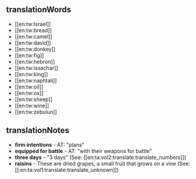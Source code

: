 ## translationWords

* [[en:tw:Israel]]
* [[en:tw:bread]]
* [[en:tw:camel]]
* [[en:tw:david]]
* [[en:tw:donkey]]
* [[en:tw:fig]]
* [[en:tw:hebron]]
* [[en:tw:issachar]]
* [[en:tw:king]]
* [[en:tw:naphtali]]
* [[en:tw:oil]]
* [[en:tw:ox]]
* [[en:tw:sheep]]
* [[en:tw:wine]]
* [[en:tw:zebulun]]

## translationNotes

* **firm intentions** - AT: "plans"
* **equipped for battle** - AT: "with their weapons for battle"
* **three days** - "3 days" (See: [[en:ta:vol2:translate:translate_numbers]])
* **raisins** - These are dried grapes, a small fruit that grows on a vine (See: [[:en:ta:vol1:translate:translate_unknown]])
